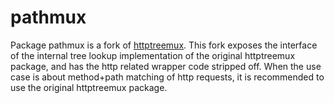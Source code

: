 # pathmux

Package pathmux is a fork of [httptreemux](https://github.com/dimfeld/httptreemux). This fork exposes the
interface of the internal tree lookup implementation of the original httptreemux package, and has the
http related wrapper code stripped off. When the use case is about method+path matching of http requests, it is
recommended to use the original httptreemux package.
